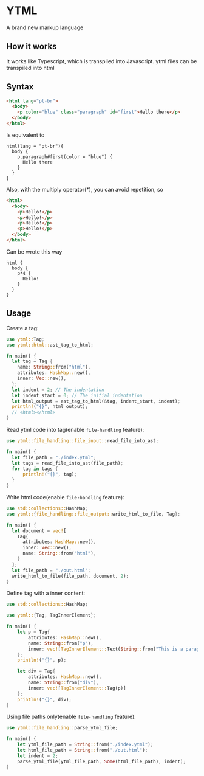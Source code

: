 # YTML

A brand new markup language

## How it works

It works like Typescript, which is transpiled into Javascript. ytml files can be transpiled into html

## Syntax

```html
<html lang="pt-br">
  <body>
    <p color="blue" class="paragraph" id="first">Hello there</p>
  </body>
</html>
```

Is equivalent to

```
html(lang = "pt-br"){
  body {
    p.paragraph#first(color = "blue") {
      Hello there
    }
  }
}
```

Also, with the multiply operator(\*), you can avoid repetition, so

```html
<html>
  <body>
    <p>Hello!</p>
    <p>Hello!</p>
    <p>Hello!</p>
    <p>Hello!</p>
  </body>
</html>
```

Can be wrote this way

```
html {
  body {
    p*4 {
      Hello!
    }
  }
}
```

## Usage

Create a tag:

```rust
use ytml::Tag;
use ytml::html::ast_tag_to_html;

fn main() {
  let tag = Tag {
    name: String::from("html"),
    attributes: HashMap::new(),
    inner: Vec::new(),
  };
  let indent = 2; // The indentation
  let indent_start = 0; // The initial indentation
  let html_output = ast_tag_to_html(&tag, indent_start, indent);
  println!("{}", html_output);
  // <html></html>
}
```

Read ytml code into tag(enable `file-handling` feature):

```rust
use ytml::file_handling::file_input::read_file_into_ast;

fn main() {
  let file_path = "./index.ytml";
  let tags = read_file_into_ast(file_path);
  for tag in tags {
      println!("{}", tag);
  }
}
```

Write html code(enable `file-handling` feature):

```rust
use std::collections::HashMap;
use ytml::{file_handling::file_output::write_html_to_file, Tag};

fn main() {
  let document = vec![
    Tag{
      attributes: HashMap::new(),
      inner: Vec::new(),
      name: String::from("html"),
    }
  ];
  let file_path = "./out.html";
  write_html_to_file(file_path, document, 2);
}
```

Define tag with a inner content:

```rust
use std::collections::HashMap;

use ytml::{Tag, TagInnerElement};

fn main() {
    let p = Tag{
        attributes: HashMap::new(),
        name: String::from("p"),
        inner: vec![TagInnerElement::Text(String::from("This is a paragraph"))]
    };
    println!("{}", p);

    let div = Tag{
        attributes: HashMap::new(),
        name: String::from("div"),
        inner: vec![TagInnerElement::Tag(p)]
    };
    println!("{}", div);
}
```

Using file paths only(enable `file-handling` feature):

```rust
use ytml::file_handling::parse_ytml_file;

fn main() {
    let ytml_file_path = String::from("./index.ytml");
    let html_file_path = String::from("./out.html");
    let indent = 2;
    parse_ytml_file(ytml_file_path, Some(html_file_path), indent);
}
```
